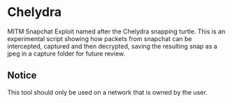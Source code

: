 # Chelydra
MITM Snapchat Exploit named after the Chelydra snapping turtle. This is an experimental script showing how packets from snapchat can be intercepted, captured and then decrypted, saving the resulting snap as a jpeg in a capture folder for future review.

## Notice
This tool should only be used on a network that is owned by the user.

